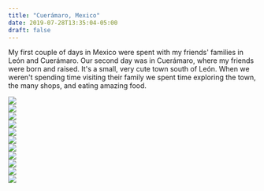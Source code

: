 ```yaml
---
title: "Cuerámaro, Mexico"
date: 2019-07-28T13:35:04-05:00
draft: false
---
```


<link href="/styles/common.css" rel="stylesheet">

<div class="content-shadow-container center-title-container">
    <p>My first couple of days in Mexico were spent with my friends' families in
    León and Cuerámaro. Our second day was in Cuerámaro, where my friends were
    born and raised. It's a small, very cute town south of León. When we weren't
    spending time visiting their family we spent time exploring the town,
    the many shops, and eating amazing food.</p>
</div>

<div class="content-shadow-container">
    <a href="https://imagizer.imageshack.com/v2/640x480q90/924/h0yWax.jpg" target="_blank">
        <img src="https://imagizer.imageshack.com/v2/640x480q90/924/h0yWax.jpg"/>
    </a>
</div>

<div class="content-long-shadow-container">
    <a href="https://imagizer.imageshack.com/v2/640x480q90/921/TFIQr1.jpg" target="_blank">
        <img src="https://imagizer.imageshack.com/v2/640x480q90/921/TFIQr1.jpg"/>
    </a>
</div>

<div class="content-shadow-container">
    <a href="https://imagizer.imageshack.com/v2/640x480q90/921/ZVTqNG.jpg" target="_blank">
        <img src="https://imagizer.imageshack.com/v2/640x480q90/921/ZVTqNG.jpg"/>
    </a>
</div>

<div class="content-long-shadow-container">
    <a href="https://imagizer.imageshack.com/v2/640x480q90/922/PUyut1.jpg" target="_blank">
        <img src="https://imagizer.imageshack.com/v2/640x480q90/922/PUyut1.jpg"/>
    </a>
</div>

<div class="content-shadow-container">
    <a href="https://imagizer.imageshack.com/v2/640x480q90/922/OfzcsV.jpg" target="_blank">
        <img src="https://imagizer.imageshack.com/v2/640x480q90/922/OfzcsV.jpg"/>
    </a>
</div>

<div class="content-long-shadow-container">
    <a href="https://imagizer.imageshack.com/v2/640x480q90/921/nkq9vg.jpg" target="_blank">
        <img src="https://imagizer.imageshack.com/v2/640x480q90/921/nkq9vg.jpg"/>
    </a>
</div>

<div class="content-shadow-container">
    <a href="https://imagizer.imageshack.com/v2/1024x768q90/921/U0Uo7l.jpg" target="_blank">
        <img src="https://imagizer.imageshack.com/v2/1024x768q90/921/U0Uo7l.jpg"/>
    </a>
</div>

<div class="content-shadow-container">
    <a href="https://imagizer.imageshack.com/v2/640x480q90/923/zMz3Bf.jpg" target="_blank">
        <img src="https://imagizer.imageshack.com/v2/640x480q90/923/zMz3Bf.jpg"/>
    </a>
</div>

<div class="content-long-shadow-container">
    <a href="https://imagizer.imageshack.com/v2/640x480q90/921/SDkpJC.jpg" target="_blank">
        <img src="https://imagizer.imageshack.com/v2/640x480q90/921/SDkpJC.jpg"/>
    </a>
</div>

<div class="content-shadow-container">
    <a href="https://imagizer.imageshack.com/v2/640x480q90/923/3j56Li.jpg" target="_blank">
        <img src="https://imagizer.imageshack.com/v2/640x480q90/923/3j56Li.jpg"/>
    </a>
</div>

<div class="content-shadow-container">
    <a href="https://imagizer.imageshack.com/v2/1024x768q90/923/2hfGL7.jpg" target="_blank">
        <img src="https://imagizer.imageshack.com/v2/1024x768q90/923/2hfGL7.jpg"/>
    </a>
</div>
